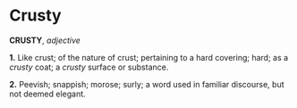# Crusty

**CRUSTY**, _adjective_

**1.** Like crust; of the nature of crust; pertaining to a hard covering; hard; as a _crusty_ coat; a _crusty_ surface or substance.

**2.** Peevish; snappish; morose; surly; a word used in familiar discourse, but not deemed elegant.